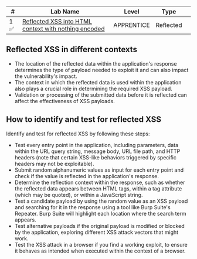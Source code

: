 | #   | Lab Name                                                                                                                      | Level      | Type      |     |
| --- | ----------------------------------------------------------------------------------------------------------------------------- | ---------- | --------- | --- |
| 1 ✅ | [Reflected XSS into HTML context with nothing encoded](Reflected%20XSS%20into%20HTML%20context%20with%20nothing%20encoded) | APPRENTICE | Reflected |     |

## Reflected XSS in different contexts
- The location of the reflected data within the application's response determines the type of payload needed to exploit it and can also impact the vulnerability's impact.
- The context in which the reflected data is used within the application also plays a crucial role in determining the required XSS payload.
- Validation or processing of the submitted data before it is reflected can affect the effectiveness of XSS payloads.

## How to identify and test for reflected XSS
Identify and test for reflected XSS by following these steps:
- Test every entry point in the application, including parameters, data within the URL query string, message body, URL file path, and HTTP headers (note that certain XSS-like behaviors triggered by specific headers may not be exploitable).
- Submit random alphanumeric values as input for each entry point and check if the value is reflected in the application's response.
- Determine the reflection context within the response, such as whether the reflected data appears between HTML tags, within a tag attribute (which may be quoted), or within a JavaScript string.
- Test a candidate payload by using the random value as an XSS payload and searching for it in the response using a tool like Burp Suite's Repeater. Burp Suite will highlight each location where the search term appears.
- Test alternative payloads if the original payload is modified or blocked by the application, exploring different XSS attack vectors that might work.
- Test the XSS attack in a browser if you find a working exploit, to ensure it behaves as intended when executed within the context of a browser.